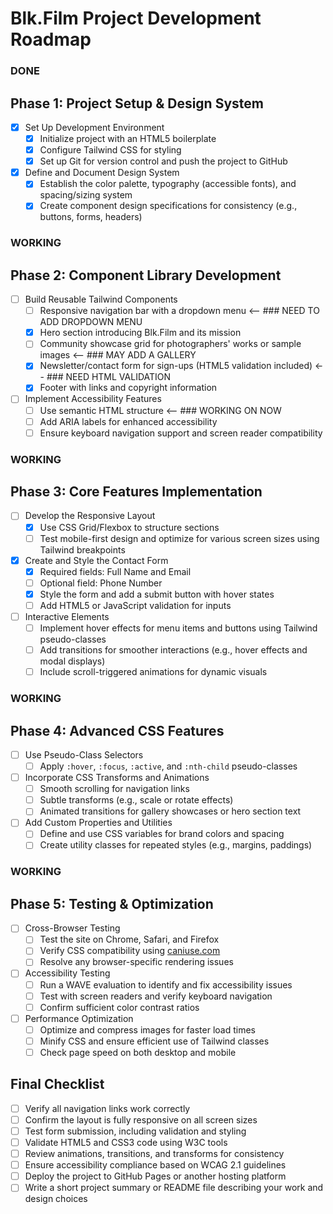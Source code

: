 # Blk.Film Project Development Roadmap

### DONE ###

## Phase 1: Project Setup & Design System
- [x] Set Up Development Environment
    - [x] Initialize project with an HTML5 boilerplate
    - [x] Configure Tailwind CSS for styling
    - [x] Set up Git for version control and push the project to GitHub

- [x] Define and Document Design System
    - [x] Establish the color palette, typography (accessible fonts), and spacing/sizing system
    - [x] Create component design specifications for consistency (e.g., buttons, forms, headers)

### WORKING ###

## Phase 2: Component Library Development
- [ ] Build Reusable Tailwind Components
    - [ ] Responsive navigation bar with a dropdown menu   <-- ### NEED TO ADD DROPDOWN MENU
    - [x] Hero section introducing Blk.Film and its mission
    - [ ] Community showcase grid for photographers' works or sample images   <-- ### MAY ADD A GALLERY
    - [x] Newsletter/contact form for sign-ups (HTML5 validation included)   <-- ### NEED HTML VALIDATION
    - [x] Footer with links and copyright information

- [ ] Implement Accessibility Features
    - [ ] Use semantic HTML structure <-- ### WORKING ON NOW
    - [ ] Add ARIA labels for enhanced accessibility
    - [ ] Ensure keyboard navigation support and screen reader compatibility

### WORKING ###

## Phase 3: Core Features Implementation
- [ ] Develop the Responsive Layout
    - [x] Use CSS Grid/Flexbox to structure sections
    - [ ] Test mobile-first design and optimize for various screen sizes using Tailwind breakpoints

- [x] Create and Style the Contact Form
    - [x] Required fields: Full Name and Email
    - [ ] Optional field: Phone Number
    - [x] Style the form and add a submit button with hover states
    - [ ] Add HTML5 or JavaScript validation for inputs

- [ ] Interactive Elements
    - [ ] Implement hover effects for menu items and buttons using Tailwind pseudo-classes
    - [ ] Add transitions for smoother interactions (e.g., hover effects and modal displays)
    - [ ] Include scroll-triggered animations for dynamic visuals

### WORKING ###

## Phase 4: Advanced CSS Features
- [ ] Use Pseudo-Class Selectors
    - [ ] Apply `:hover`, `:focus`, `:active`, and `:nth-child` pseudo-classes

- [ ] Incorporate CSS Transforms and Animations
    - [ ] Smooth scrolling for navigation links
    - [ ] Subtle transforms (e.g., scale or rotate effects)
    - [ ] Animated transitions for gallery showcases or hero section text

- [ ] Add Custom Properties and Utilities
    - [ ] Define and use CSS variables for brand colors and spacing
    - [ ] Create utility classes for repeated styles (e.g., margins, paddings)

### WORKING ###

## Phase 5: Testing & Optimization
- [ ] Cross-Browser Testing
    - [ ] Test the site on Chrome, Safari, and Firefox
    - [ ] Verify CSS compatibility using [caniuse.com](https://caniuse.com)
    - [ ] Resolve any browser-specific rendering issues

- [ ] Accessibility Testing
    - [ ] Run a WAVE evaluation to identify and fix accessibility issues
    - [ ] Test with screen readers and verify keyboard navigation
    - [ ] Confirm sufficient color contrast ratios

- [ ] Performance Optimization
    - [ ] Optimize and compress images for faster load times
    - [ ] Minify CSS and ensure efficient use of Tailwind classes
    - [ ] Check page speed on both desktop and mobile

## Final Checklist
- [ ] Verify all navigation links work correctly
- [ ] Confirm the layout is fully responsive on all screen sizes
- [ ] Test form submission, including validation and styling
- [ ] Validate HTML5 and CSS3 code using W3C tools
- [ ] Review animations, transitions, and transforms for consistency
- [ ] Ensure accessibility compliance based on WCAG 2.1 guidelines
- [ ] Deploy the project to GitHub Pages or another hosting platform
- [ ] Write a short project summary or README file describing your work and design choices